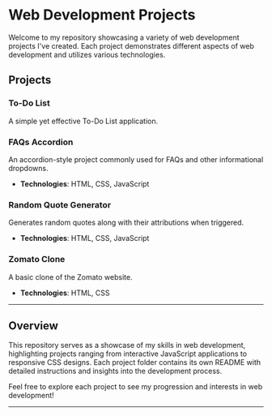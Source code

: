 # Web Development Projects

Welcome to my repository showcasing a variety of web development projects I've created. Each project demonstrates different aspects of web development and utilizes various technologies.

## Projects

### To-Do List
A simple yet effective To-Do List application.

### FAQs Accordion
An accordion-style project commonly used for FAQs and other informational dropdowns.
- **Technologies**: HTML, CSS, JavaScript

### Random Quote Generator
Generates random quotes along with their attributions when triggered.
- **Technologies**: HTML, CSS, JavaScript

### Zomato Clone
A basic clone of the Zomato website.
- **Technologies**: HTML, CSS

---

## Overview

This repository serves as a showcase of my skills in web development, highlighting projects ranging from interactive JavaScript applications to responsive CSS designs. Each project folder contains its own README with detailed instructions and insights into the development process.

Feel free to explore each project to see my progression and interests in web development!

---

